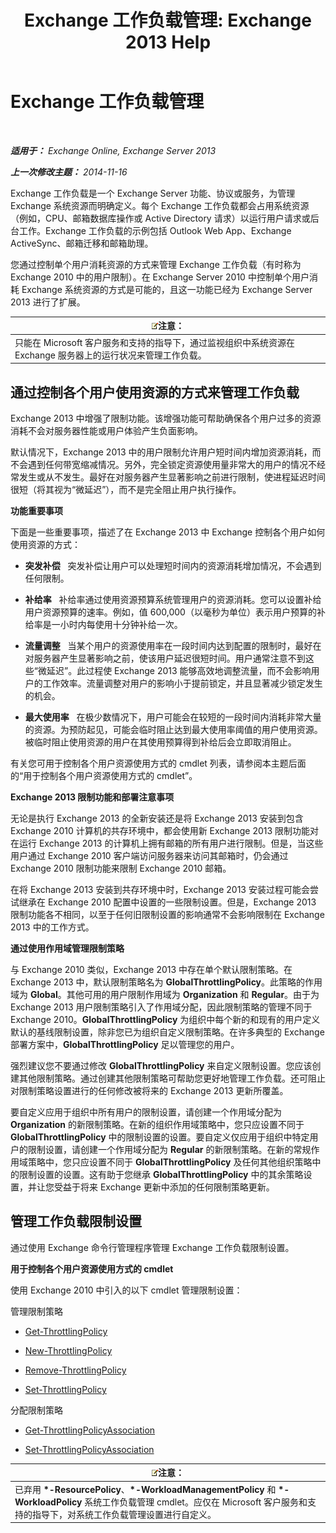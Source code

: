 ﻿---
title: 'Exchange 工作负载管理: Exchange 2013 Help'
TOCTitle: Exchange 工作负载管理
ms:assetid: 276740c4-bdb7-49f1-9470-ae6f2bfd65aa
ms:mtpsurl: https://technet.microsoft.com/zh-cn/library/JJ150503(v=EXCHG.150)
ms:contentKeyID: 50490225
ms.date: 01/11/2018
mtps_version: v=EXCHG.150
ms.translationtype: HT
---

# Exchange 工作负载管理

 

_**适用于：** Exchange Online, Exchange Server 2013_

_**上一次修改主题：** 2014-11-16_

Exchange 工作负载是一个 Exchange Server 功能、协议或服务，为管理 Exchange 系统资源而明确定义。每个 Exchange 工作负载都会占用系统资源（例如，CPU、邮箱数据库操作或 Active Directory 请求）以运行用户请求或后台工作。Exchange 工作负载的示例包括 Outlook Web App、Exchange ActiveSync、邮箱迁移和邮箱助理。

您通过控制单个用户消耗资源的方式来管理 Exchange 工作负载（有时称为 Exchange 2010 中的用户限制）。在 Exchange Server 2010 中控制单个用户消耗 Exchange 系统资源的方式是可能的，且这一功能已经为 Exchange Server 2013 进行了扩展。

<table>
<thead>
<tr class="header">
<th><img src="images/Bb124558.note(EXCHG.150).gif" title="注意" alt="注意" />注意：</th>
</tr>
</thead>
<tbody>
<tr class="odd">
<td>只能在 Microsoft 客户服务和支持的指导下，通过监视组织中系统资源在 Exchange 服务器上的运行状况来管理工作负载。</td>
</tr>
</tbody>
</table>


## 通过控制各个用户使用资源的方式来管理工作负载

Exchange 2013 中增强了限制功能。该增强功能可帮助确保各个用户过多的资源消耗不会对服务器性能或用户体验产生负面影响。

默认情况下，Exchange 2013 中的用户限制允许用户短时间内增加资源消耗，而不会遇到任何带宽缩减情况。另外，完全锁定资源使用量非常大的用户的情况不经常发生或从不发生。最好在对服务器产生显著影响之前进行限制，使进程延迟时间很短（将其视为“微延迟”），而不是完全阻止用户执行操作。

**功能重要事项**

下面是一些重要事项，描述了在 Exchange 2013 中 Exchange 控制各个用户如何使用资源的方式：

  - **突发补偿**   突发补偿让用户可以处理短时间内的资源消耗增加情况，不会遇到任何限制。

  - **补给率**   补给率通过使用资源预算系统管理用户的资源消耗。您可以设置补给用户资源预算的速率。例如，值 600,000（以毫秒为单位）表示用户预算的补给率是一小时内每使用十分钟补给一次。

  - **流量调整**   当某个用户的资源使用率在一段时间内达到配置的限制时，最好在对服务器产生显著影响之前，使该用户延迟很短时间。用户通常注意不到这些“微延迟”。此过程使 Exchange 2013 能够高效地调整流量，而不会影响用户的工作效率。流量调整对用户的影响小于提前锁定，并且显著减少锁定发生的机会。

  - **最大使用率**   在极少数情况下，用户可能会在较短的一段时间内消耗非常大量的资源。为预防起见，可能会临时阻止达到最大使用率阈值的用户使用资源。被临时阻止使用资源的用户在其使用预算得到补给后会立即取消阻止。

有关您可用于控制各个用户资源使用方式的 cmdlet 列表，请参阅本主题后面的“用于控制各个用户资源使用方式的 cmdlet”。

**Exchange 2013 限制功能和部署注意事项**

无论是执行 Exchange 2013 的全新安装还是将 Exchange 2013 安装到包含 Exchange 2010 计算机的共存环境中，都会使用新 Exchange 2013 限制功能对在运行 Exchange 2013 的计算机上拥有邮箱的所有用户进行限制。但是，当这些用户通过 Exchange 2010 客户端访问服务器来访问其邮箱时，仍会通过 Exchange 2010 限制功能来限制 Exchange 2010 邮箱。

在将 Exchange 2013 安装到共存环境中时，Exchange 2013 安装过程可能会尝试继承在 Exchange 2010 配置中设置的一些限制设置。但是，Exchange 2013 限制功能各不相同，以至于任何旧限制设置的影响通常不会影响限制在 Exchange 2013 中的工作方式。

**通过使用作用域管理限制策略**

与 Exchange 2010 类似，Exchange 2013 中存在单个默认限制策略。在 Exchange 2013 中，默认限制策略名为 **GlobalThrottlingPolicy**。此策略的作用域为 **Global**。其他可用的用户限制作用域为 **Organization** 和 **Regular**。由于为 Exchange 2013 用户限制策略引入了作用域分配，因此限制策略的管理不同于 Exchange 2010。**GlobalThrottlingPolicy** 为组织中每个新的和现有的用户定义默认的基线限制设置，除非您已为组织自定义限制策略。在许多典型的 Exchange 部署方案中，**GlobalThrottlingPolicy** 足以管理您的用户。

强烈建议您不要通过修改 **GlobalThrottlingPolicy** 来自定义限制设置。您应该创建其他限制策略。通过创建其他限制策略可帮助您更好地管理工作负载。还可阻止对限制策略设置进行的任何修改被将来的 Exchange 2013 更新所覆盖。

要自定义应用于组织中所有用户的限制设置，请创建一个作用域分配为 **Organization** 的新限制策略。在新的组织作用域策略中，您只应设置不同于 **GlobalThrottlingPolicy** 中的限制设置的设置。要自定义仅应用于组织中特定用户的限制设置，请创建一个作用域分配为 **Regular** 的新限制策略。在新的常规作用域策略中，您只应设置不同于 **GlobalThrottlingPolicy** 及任何其他组织策略中的限制设置的设置。这有助于您继承 **GlobalThrottlingPolicy** 中的其余策略设置，并让您受益于将来 Exchange 更新中添加的任何限制策略更新。

## 管理工作负载限制设置

通过使用 Exchange 命令行管理程序管理 Exchange 工作负载限制设置。

**用于控制各个用户资源使用方式的 cmdlet**

使用 Exchange 2010 中引入的以下 cmdlet 管理限制设置：

管理限制策略

  - [Get-ThrottlingPolicy](https://technet.microsoft.com/zh-cn/library/dd351264\(v=exchg.150\))

  - [New-ThrottlingPolicy](https://technet.microsoft.com/zh-cn/library/dd351045\(v=exchg.150\))

  - [Remove-ThrottlingPolicy](https://technet.microsoft.com/zh-cn/library/dd351178\(v=exchg.150\))

  - [Set-ThrottlingPolicy](https://technet.microsoft.com/zh-cn/library/dd298094\(v=exchg.150\))

分配限制策略

  - [Get-ThrottlingPolicyAssociation](https://technet.microsoft.com/zh-cn/library/ff459241\(v=exchg.150\))

  - [Set-ThrottlingPolicyAssociation](https://technet.microsoft.com/zh-cn/library/ff459231\(v=exchg.150\))

<table>
<thead>
<tr class="header">
<th><img src="images/Bb124558.note(EXCHG.150).gif" title="注意" alt="注意" />注意：</th>
</tr>
</thead>
<tbody>
<tr class="odd">
<td>已弃用 <strong>*-ResourcePolicy</strong>、<strong>*-WorkloadManagementPolicy</strong> 和 <strong>*-WorkloadPolicy</strong> 系统工作负载管理 cmdlet。应仅在 Microsoft 客户服务和支持的指导下，对系统工作负载管理设置进行自定义。</td>
</tr>
</tbody>
</table>


